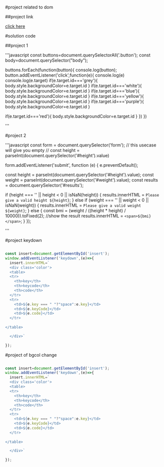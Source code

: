 #project related to dom

##project link


[click here](https://stackblitz.com/edit/dom-project-chaiaurcode?file=index.html)



#solution code



##project 1



'''javascript
const buttons=document.querySelectorAll('.button');
const body=document.querySelector("body");

buttons.forEach(function(button){
  console.log(button);
  button.addEventListener('click',function(e){
    console.log(e)
    console.log(e.target)
    if(e.target.id==='grey'){
      body.style.backgroundColor=e.target.id
    }
    if(e.target.id==='white'){
     body.style.backgroundColor=e.target.id
   }
   if(e.target.id==='blue'){
     body.style.backgroundColor=e.target.id
   }
   if(e.target.id==='yellow'){
     body.style.backgroundColor=e.target.id
   }
   if(e.target.id==='purple'){
    body.style.backgroundColor=e.target.id
  }
  
  if(e.target.id==='red'){
    body.style.backgroundColor=e.target.id
  }
  })
})

'''

#project 2



'''javascript
const form = document.querySelector('form');
// this usecase will give you empty
// const height = parseInt(document.querySelector('#height').value)

form.addEventListener('submit', function (e) {
  e.preventDefault();

  const height = parseInt(document.querySelector('#height').value);
  const weight = parseInt(document.querySelector('#weight').value);
  const results = document.querySelector('#results');

  if (height === '' || height < 0 || isNaN(height)) {
    results.innerHTML = `Please give a valid height ${height}`;
  } else if (weight === '' || weight < 0 || isNaN(weight)) {
    results.innerHTML = `Please give a valid weight ${weight}`;
  } else {
    const bmi = (weight / ((height * height) / 10000)).toFixed(2);
    //show the result
    results.innerHTML = `<span>${bmi}</span>`;
  }
});

'''

#project keydown

```javascript

const insert=document.getElementById('insert');
window.addEventListener('keydown',(e)=>{
  insert.innerHTML=`
  <div class='color'>
  <table>
  <tr>
    <th>key</th>
    <th>keycode</th>
    <th>code</th>
  </tr>
  <tr>
    <td>${e.key === " "?"space":e.key}</td>
    <td>${e.keyCode}</td>
    <td>${e.code}</td>
  </tr>
  
</table>

  </div>`
  
});

```

#project of bgcol change

```javascript

const insert=document.getElementById('insert');
window.addEventListener('keydown',(e)=>{
  insert.innerHTML=`
  <div class='color'>
  <table>
  <tr>
    <th>key</th>
    <th>keycode</th>
    <th>code</th>
  </tr>
  <tr>
    <td>${e.key === " "?"space":e.key}</td>
    <td>${e.keyCode}</td>
    <td>${e.code}</td>
  </tr>
  
</table>

  </div>`
  
});


```
